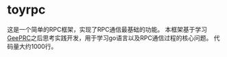 # toyrpc
这是一个简单的RPC框架，实现了RPC通信最基础的功能。
本框架基于学习[GeePRC](https://geektutu.com/post/geerpc.html)之后思考实践开发，用于学习go语言以及RPC通信过程的核心问题。
代码量大约1000行。